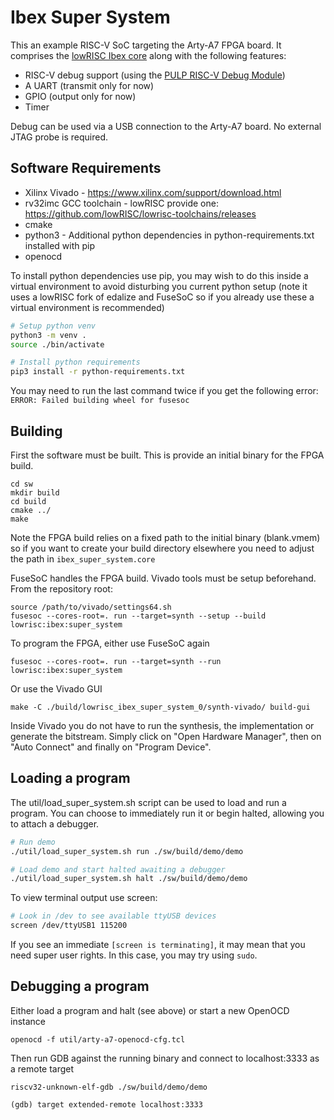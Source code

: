 # Ibex Super System

This an example RISC-V SoC targeting the Arty-A7 FPGA board. It comprises the
[lowRISC Ibex core](https://www.github.com/lowrisc/ibex) along with the
following features:

* RISC-V debug support (using the [PULP RISC-V Debug Module](https://github.com/pulp-platform/riscv-dbg))
* A UART (transmit only for now)
* GPIO (output only for now)
* Timer

Debug can be used via a USB connection to the Arty-A7 board. No external JTAG
probe is required.

## Software Requirements

* Xilinx Vivado - https://www.xilinx.com/support/download.html
* rv32imc GCC toolchain - lowRISC provide one: 
  https://github.com/lowRISC/lowrisc-toolchains/releases
* cmake
* python3 - Additional python dependencies in python-requirements.txt installed
  with pip
* openocd

To install python dependencies use pip, you may wish to do this inside a virtual
environment to avoid disturbing you current python setup (note it uses a lowRISC
fork of edalize and FuseSoC so if you already use these a virtual environment is
recommended)

```bash
# Setup python venv
python3 -m venv .
source ./bin/activate

# Install python requirements
pip3 install -r python-requirements.txt
```

You may need to run the last command twice if you get the following error:
`ERROR: Failed building wheel for fusesoc`

## Building

First the software must be built. This is provide an initial binary for the FPGA
build.

```
cd sw
mkdir build
cd build
cmake ../
make
```

Note the FPGA build relies on a fixed path to the initial binary (blank.vmem) so
if you want to create your build directory elsewhere you need to adjust the path
in `ibex_super_system.core`

FuseSoC handles the FPGA build. Vivado tools must be setup beforehand. From the
repository root:

```
source /path/to/vivado/settings64.sh
fusesoc --cores-root=. run --target=synth --setup --build lowrisc:ibex:super_system
```

To program the FPGA, either use FuseSoC again

```
fusesoc --cores-root=. run --target=synth --run lowrisc:ibex:super_system
```

Or use the Vivado GUI

```
make -C ./build/lowrisc_ibex_super_system_0/synth-vivado/ build-gui
```

Inside Vivado you do not have to run the synthesis, the implementation or generate the bitstream.
Simply click on "Open Hardware Manager", then on "Auto Connect" and finally on "Program Device".

## Loading a program

The util/load_super_system.sh script can be used to load and run a program. You
can choose to immediately run it or begin halted, allowing you to attach a
debugger.

```bash
# Run demo
./util/load_super_system.sh run ./sw/build/demo/demo

# Load demo and start halted awaiting a debugger
./util/load_super_system.sh halt ./sw/build/demo/demo
```

To view terminal output use screen:

```bash
# Look in /dev to see available ttyUSB devices
screen /dev/ttyUSB1 115200
```

If you see an immediate `[screen is terminating]`, it may mean that you need super user rights.
In this case, you may try using `sudo`.

## Debugging a program

Either load a program and halt (see above) or start a new OpenOCD instance

```
openocd -f util/arty-a7-openocd-cfg.tcl
```

Then run GDB against the running binary and connect to localhost:3333 as a
remote target

```
riscv32-unknown-elf-gdb ./sw/build/demo/demo

(gdb) target extended-remote localhost:3333
```
